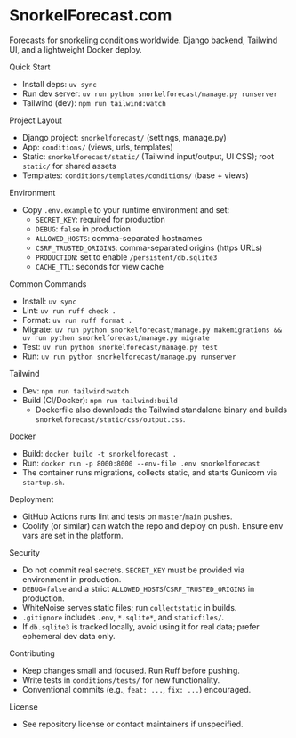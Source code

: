 SnorkelForecast.com
====================

Forecasts for snorkeling conditions worldwide. Django backend, Tailwind UI, and a lightweight Docker deploy.

Quick Start
- Install deps: `uv sync`
- Run dev server: `uv run python snorkelforecast/manage.py runserver`
- Tailwind (dev): `npm run tailwind:watch`

Project Layout
- Django project: `snorkelforecast/` (settings, manage.py)
- App: `conditions/` (views, urls, templates)
- Static: `snorkelforecast/static/` (Tailwind input/output, UI CSS); root `static/` for shared assets
- Templates: `conditions/templates/conditions/` (base + views)

Environment
- Copy `.env.example` to your runtime environment and set:
  - `SECRET_KEY`: required for production
  - `DEBUG`: `false` in production
  - `ALLOWED_HOSTS`: comma-separated hostnames
  - `CSRF_TRUSTED_ORIGINS`: comma-separated origins (https URLs)
  - `PRODUCTION`: set to enable `/persistent/db.sqlite3`
  - `CACHE_TTL`: seconds for view cache

Common Commands
- Install: `uv sync`
- Lint: `uv run ruff check .`
- Format: `uv run ruff format .`
- Migrate: `uv run python snorkelforecast/manage.py makemigrations && uv run python snorkelforecast/manage.py migrate`
- Test: `uv run python snorkelforecast/manage.py test`
- Run: `uv run python snorkelforecast/manage.py runserver`

Tailwind
- Dev: `npm run tailwind:watch`
- Build (CI/Docker): `npm run tailwind:build`
  - Dockerfile also downloads the Tailwind standalone binary and builds `snorkelforecast/static/css/output.css`.

Docker
- Build: `docker build -t snorkelforecast .`
- Run: `docker run -p 8000:8000 --env-file .env snorkelforecast`
- The container runs migrations, collects static, and starts Gunicorn via `startup.sh`.

Deployment
- GitHub Actions runs lint and tests on `master`/`main` pushes.
- Coolify (or similar) can watch the repo and deploy on push. Ensure env vars are set in the platform.

Security
- Do not commit real secrets. `SECRET_KEY` must be provided via environment in production.
- `DEBUG=false` and a strict `ALLOWED_HOSTS`/`CSRF_TRUSTED_ORIGINS` in production.
- WhiteNoise serves static files; run `collectstatic` in builds.
- `.gitignore` includes `.env`, `*.sqlite*`, and `staticfiles/`.
- If `db.sqlite3` is tracked locally, avoid using it for real data; prefer ephemeral dev data only.

Contributing
- Keep changes small and focused. Run Ruff before pushing.
- Write tests in `conditions/tests/` for new functionality.
- Conventional commits (e.g., `feat: ...`, `fix: ...`) encouraged.

License
- See repository license or contact maintainers if unspecified.

